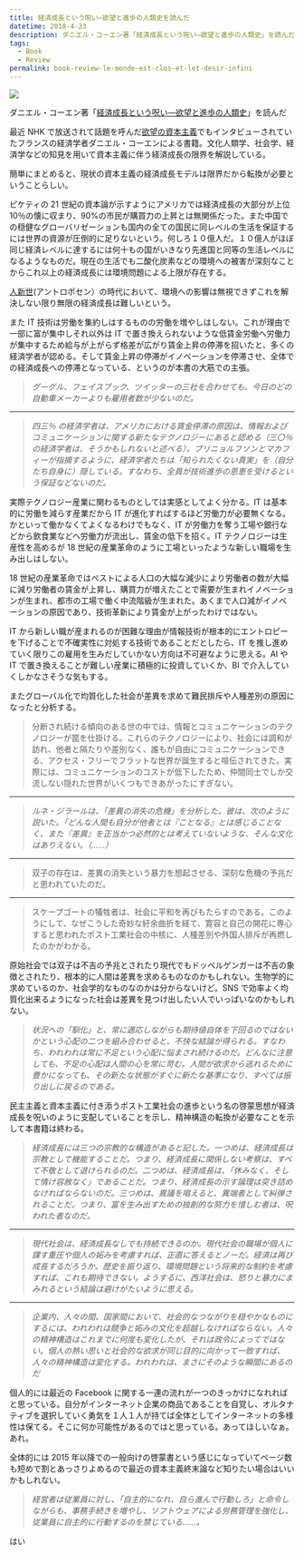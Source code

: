 ```yaml
---
title: 経済成長という呪い―欲望と進歩の人類史を読んだ
datetime: 2018-4-23
description: ダニエル・コーエン著「経済成長という呪い―欲望と進歩の人類史」を読んだ
tags:
  - Book 
  - Review
permalink: book-review-le-monde-est-clos-et-let-desir-infini
---
```


<img src="https://i.imgur.com/5Sx2aEv.jpg">

ダニエル・コーエン著「[経済成長という呪い―欲望と進歩の人類史](http://amzn.asia/brEF6ti)」を読んだ

最近 NHK で放送されて話題を呼んだ[欲望の資本主義](https://www.youtube.com/watch?v=5p_Lm5M_wdA)でもインタビューされていたフランスの経済学者ダニエル・コーエンによる書籍。文化人類学、社会学、経済学などの知見を用いて資本主義に伴う経済成長の限界を解説している。

簡単にまとめると、現状の資本主義の経済成長モデルは限界だから転換が必要ということらしい。

ピケティの 21 世紀の資本論が示すようにアメリカでは経済成長の大部分が上位 10％の懐に収まり、90%の市民が購買力の上昇とは無関係だった。また中国での穏健なグローバリゼーションも国内の全ての国民に同レベルの生活を保証するには世界の資源が圧倒的に足りないという。何しろ１０億人だ。１０億人がほぼ同じ経済レベルに達するには何十もの国がいきなり先進国と同等の生活レベルになるようなものだ。現在の生活でも二酸化炭素などの環境への被害が深刻なことからこれ以上の経済成長には環境問題による上限が存在する。

[人新世](https://www.weblio.jp/content/%E3%82%A2%E3%83%B3%E3%83%88%E3%83%AD%E3%83%9D%E3%82%BB%E3%83%B3)(アントロポセン）の時代において、環境への影響は無視できずこれを解決しない限り無限の経済成長は難しいという。

また IT 技術は労働を集約しはするものの労働を増やしはしない。これが理由で一部に富が集中しそれ以外は IT で置き換えられないような低賃金労働へ労働力が集中するため給与が上がらず格差が広がり賃金上昇の停滞を招いたと、多くの経済学者が認める。そして賃金上昇の停滞がイノベーションを停滞させ、全体での経済成長への停滞となっている、というのが本書の大筋での主張。

> _グーグル、フェイスブック、ツイッターの三社を合わせても、今日のどの自動車メーカーよりも雇用者数が少ないのだ。_

---

> _四三％ の経済学者は、アメリカにおける賃金停滞の原因は、情報およびコミュニケーションに関する新たなテクノロジーにあると認める（三〇％ の経済学者は、そうかもしれないと述べる）。ブリニョルフソンとマカフィーが指摘するように、経済学者たちは「知られたくない真実」を（自分たち自身に）隠している。すなわち、全員が技術進歩の恩恵を受けるという保証などないのだ。_

実際テクノロジー産業に関わるものとしては実感としてよく分かる。IT は基本的に労働を減らす産業だから IT が進化すればするほど労働力が必要無くなる。かといって働かなくてよくなるわけでもなく、IT が労働力を奪う工場や銀行などから飲食業などへ労働力が流出し、賃金の低下を招く。IT テクノロジーは生産性を高めるが 18 世紀の産業革命のように工場といったような新しい職場を生み出しはしない。

18 世紀の産業革命ではペストによる人口の大幅な減少により労働者の数が大幅に減り労働者の賃金が上昇し、購買力が増えたことで需要が生まれイノベーションが生まれ、都市の工場で働く中流階級が生まれた。あくまで人口減がイノベーションの原因であり、技術革新により賃金が上がったわけではない。

IT から新しい職が産まれるのが困難な理由が情報技術が根本的にエントロピーを下げることで不確実性に対処する技術であることだとしたら、IT を推し進めていく限りこの雇用を生みだしていかない方向は不可避なように思える。AI や IT で置き換えることが難しい産業に積極的に投資していくか、BI で介入していくしかなさそうな気もする。

またグローバル化で均質化した社会が差異を求めて難民排斥や人種差別の原因になったと分析する。

> 分断され続ける傾向のある世の中では、情報とコミュニケーションのテクノロジーが罠を仕掛ける。これらのテクノロジーにより、社会には調和が訪れ、他者と隔たりや差別なく、誰もが自由にコミュニケーションできる、アクセス・フリーでフラットな世界が誕生すると喧伝されてきた。実際には、コミュニケーションのコストが低下したため、仲間同士でしか交流しない隠れた世界がいくつもできあがったにすぎない。

---

> _ルネ・ジラールは、「差異の消失の危機」を分析した。彼は、次のように説いた。「どんな人間も自分が他者とは『ことなる』とは感じることなく、また『差異』を正当かつ必然的とは考えていないような、そんな文化はありえない。（……）_

---

> 双子の存在は、差異の消失という暴力を想起させる、深刻な危機の予兆だと思われていたのだ。

---

> スケープゴートの犠牲者は、社会に平和を再びもたらすのである。このようにして、なぜこうした奇妙な紆余曲折を経て、寛容と自己の開花に専心すると思われたポスト工業社会の中核に、人種差別や外国人排斥が再燃したのかがわかる。

原始社会では双子は不吉の予兆とされたり現代でもドッペルゲンガーは不吉の象徴とされたり、根本的に人間は差異を求めるものなのかもしれない。生物学的に求めているのか、社会学的なものなのかは分からないけど。SNS で効率よく均質化出来るようになった社会は差異を見つけ出したい人でいっぱいなのかもしれない。

> _状況への「馴化」と、常に適応しながらも期待値自体を下回るのではないかという心配の二つを組み合わせると、不快な結論が得られる。すなわち、われわれは常に不足という心配に悩まされ続けるのだ。どんなに注意しても、不足の心配は人間の心を常に苛む。人間が欲求から逃れるために豊かになっても、その新たな状態がすぐに新たな基準になり、すべては振り出しに戻るのである。_

民主主義と資本主義に付き添うポスト工業社会の進歩という名の啓蒙思想が経済成長を呪いのように支配していることを示し、精神構造の転換が必要なことを示して本書籍は終わる。

> _経済成長には三つの宗教的な構造があると記した。一つめは、経済成長は宗教として機能することだ。つまり、経済成長に関係しない考察は、すべて不敬として退けられるのだ。二つめは、経済成長は、「休みなく、そして情け容赦なく」であることだ。つまり、経済成長の示す論理は突き詰めなければならないのだ。三つめは、異議を唱えると、異端者として糾弾されることだ。つまり、富を生み出すための独創的な努力を惜しむ者は、呪われた者なのだ。_

---

> _現代社会は、経済成長なしでも持続できるのか。現代社会の職場が個人に課す重圧や個人の妬みを考慮すれば、正直に答えるとノーだ。経済は再び成長するだろうか。歴史を振り返り、環境問題という将来的な制約を考慮すれば、これも期待できない。ようするに、西洋社会は、怒りと暴力にまみれるという結論は避けがたいように思える。_

---

> _企業内、人々の間、国家間において、社会的なつながりを穏やかなものにするには、われわれは競争と妬みの文化を超越しなければならない。人々の精神構造はこれまでに何度も変化したが、それは政令によってではない。個人の熱い思いと社会的な欲求が同じ目的に向かって一致すれば、人々の精神構造は変化する。われわれは、まさにそのような瞬間にあるのだ_

個人的には最近の Facebook に関する一連の流れが一つのきっかけになれればと思っている。自分がインターネット企業の商品であることを自覚し、オルタナティブを選択していく勇気を１人１人が持てば全体としてインターネットの多様性は保てる。そこに何か可能性があるのではと思っている。あってほしいなぁ。あれ。

全体的には 2015 年以降での一般向けの啓蒙書という感じになっていてページ数も短めで割とあっさりよめるので最近の資本主義終末論など知りたい場合はいいかもしれない。

> _経営者は従業員に対し、「自主的になれ、自ら進んで行動しろ」と命令しながらも、事務手続きを増やし、ソフトウェアによる労務管理を強化し、従業員に自主的に行動するのを禁じている……。_

はい

